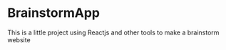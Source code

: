 # BrainstormApp
 This is a little project using Reactjs and other tools to make a brainstorm website
